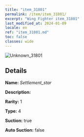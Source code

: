 ```yaml
---
title: "item_31801"
permalink: /item/item_31801/
excerpt: "Wing Fighter item_31801"
last_modified_at: 2024-01-09
locale: en
ref: "item_31801.md"
toc: false
classes: wide
---
```



 ![Unknown_31801](/images/item/Settlement_star_p.png)



## Details

 **Name:** *Settlement_star* 

 **Description:** 

 **Rarity:** 1 

 **Type:** 4 

 **Suction:** true 

 **Auto Suction:** false 


